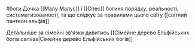 #боги 
Дочка [[Малу Малус]] і [[Спес]] богиня порядку, реальності, систематизованості, та що слідкує за правилами цього світу
[[світлий пантеон ельфів]]


Детальніше за сімейні зв'язки дивитись [[Сімейне дерево Ельфійських богів.canvas|Сімейне дерево Ельфійських богів]]